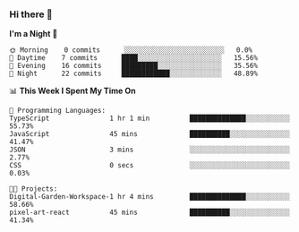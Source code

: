 ### Hi there 👋

<!--
**deko95/deko95** is a ✨ _special_ ✨ repository because its `README.md` (this file) appears on your GitHub profile.

Here are some ideas to get you started:

- 🔭 I’m currently working on ...
- 🌱 I’m currently learning ...
- 👯 I’m looking to collaborate on ...
- 🤔 I’m looking for help with ...
- 💬 Ask me about ...
- 📫 How to reach me: ...
- 😄 Pronouns: ...
- ⚡ Fun fact: ...
-->
<!--START_SECTION:waka-->
**I'm a Night 🦉** 

```text
🌞 Morning    0 commits      ░░░░░░░░░░░░░░░░░░░░░░░░░   0.0% 
🌆 Daytime    7 commits      ████░░░░░░░░░░░░░░░░░░░░░   15.56% 
🌃 Evening    16 commits     █████████░░░░░░░░░░░░░░░░   35.56% 
🌙 Night      22 commits     ████████████░░░░░░░░░░░░░   48.89%

```


📊 **This Week I Spent My Time On** 

```text
💬 Programming Languages: 
TypeScript               1 hr 1 min          ██████████████░░░░░░░░░░░   55.73% 
JavaScript               45 mins             ██████████░░░░░░░░░░░░░░░   41.47% 
JSON                     3 mins              ░░░░░░░░░░░░░░░░░░░░░░░░░   2.77% 
CSS                      0 secs              ░░░░░░░░░░░░░░░░░░░░░░░░░   0.03%

🐱‍💻 Projects: 
Digital-Garden-Workspace-1 hr 4 mins         ██████████████░░░░░░░░░░░   58.66% 
pixel-art-react          45 mins             ██████████░░░░░░░░░░░░░░░   41.34%

```


<!--END_SECTION:waka-->
